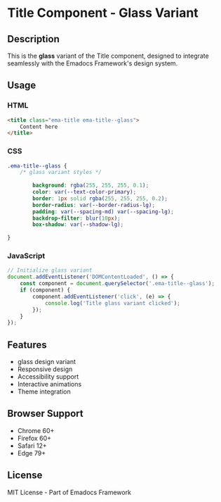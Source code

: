 # Title Component - Glass Variant

## Description
This is the **glass** variant of the Title component, designed to integrate seamlessly with the Emadocs Framework's design system.

## Usage

### HTML
```html
<title class="ema-title ema-title--glass">
    Content here
</title>
```

### CSS
```css
.ema-title--glass {
    /* glass variant styles */
    
        background: rgba(255, 255, 255, 0.1);
        color: var(--text-color-primary);
        border: 1px solid rgba(255, 255, 255, 0.2);
        border-radius: var(--border-radius-lg);
        padding: var(--spacing-md) var(--spacing-lg);
        backdrop-filter: blur(10px);
        box-shadow: var(--shadow-lg);
    
}
```

### JavaScript
```javascript
// Initialize glass variant
document.addEventListener('DOMContentLoaded', () => {
    const component = document.querySelector('.ema-title--glass');
    if (component) {
        component.addEventListener('click', (e) => {
            console.log('Title glass variant clicked');
        });
    }
});
```

## Features
- glass design variant
- Responsive design
- Accessibility support
- Interactive animations
- Theme integration

## Browser Support
- Chrome 60+
- Firefox 60+
- Safari 12+
- Edge 79+

## License
MIT License - Part of Emadocs Framework
